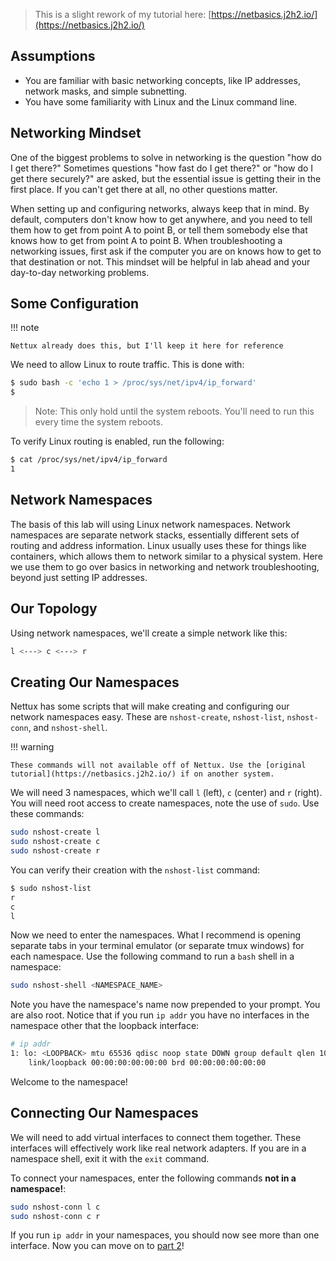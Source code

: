 > This is a slight rework of my tutorial here: [https://netbasics.j2h2.io/](https://netbasics.j2h2.io/)

## Assumptions

- You are familiar with basic networking concepts, like IP addresses, network masks, and simple subnetting.
- You have some familiarity with Linux and the Linux command line.

## Networking Mindset

One of the biggest problems to solve in networking is the question "how do I get there?" Sometimes questions "how fast do I get there?" or "how do I get there securely?" are asked, but the essential issue is getting their in the first place. If you can't get there at all, no other questions matter.

When setting up and configuring networks, always keep that in mind. By default, computers don't know how to get anywhere, and you need to tell them how to get from point A to point B, or tell them somebody else that knows how to get from point A to point B. When troubleshooting a networking issues, first ask if the computer you are on knows how to get to that destination or not. This mindset will be helpful in lab ahead and your day-to-day networking problems.

## Some Configuration

!!! note
    
    Nettux already does this, but I'll keep it here for reference

We need to allow Linux to route traffic. This is done with:

``` bash
$ sudo bash -c 'echo 1 > /proc/sys/net/ipv4/ip_forward'
$
```

> Note: This only hold until the system reboots. You'll need to run this every time the system reboots.

To verify Linux routing is enabled, run the following:

``` bash
$ cat /proc/sys/net/ipv4/ip_forward
1
```

## Network Namespaces

The basis of this lab will using Linux network namespaces. Network namespaces are separate network stacks, essentially different sets of routing and address information. Linux usually uses these for things like containers, which allows them to network similar to a physical system. Here we use them to go over basics in networking and network troubleshooting, beyond just setting IP addresses.

## Our Topology

Using network namespaces, we'll create a simple network like this:

``` bash
l <---> c <---> r
```

## Creating Our Namespaces

Nettux has some scripts that will make creating and configuring our network namespaces easy. These are `nshost-create`, `nshost-list`, `nshost-conn`, and `nshost-shell`.

!!! warning

    These commands will not available off of Nettux. Use the [original tutorial](https://netbasics.j2h2.io/) if on another system.

We will need 3 namespaces, which we'll call `l` (left), `c` (center) and `r` (right). You will need root access to create namespaces, note the use of `sudo`. Use these commands:

``` bash
sudo nshost-create l
sudo nshost-create c
sudo nshost-create r
```

You can verify their creation with the `nshost-list` command:

``` bash
$ sudo nshost-list
r
c
l
```

Now we need to enter the namespaces. What I recommend is opening separate tabs in your terminal emulator (or separate tmux windows) for each namespace. Use the following command to run a `bash` shell in a namespace:

``` bash
sudo nshost-shell <NAMESPACE_NAME>
```

Note you have the namespace's name now prepended to your prompt. You are also root. Notice that if you run `ip addr` you have no interfaces in the namespace other that the loopback interface:

``` bash
# ip addr
1: lo: <LOOPBACK> mtu 65536 qdisc noop state DOWN group default qlen 1000
    link/loopback 00:00:00:00:00:00 brd 00:00:00:00:00:00
```

Welcome to the namespace! 

## Connecting Our Namespaces

We will need to add virtual interfaces to connect them together. These interfaces will effectively work like real network adapters. If you are in a namespace shell, exit it with the `exit` command.

To connect your namespaces, enter the following commands **not in a namespace!**:

``` bash
sudo nshost-conn l c
sudo nshost-conn c r
```

If you run `ip addr` in your namespaces, you should now see more than one interface. Now you can move on to [part 2](./2-The-Very-Basics.md)!
